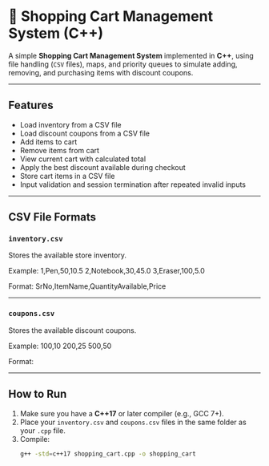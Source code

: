 # 🛒 Shopping Cart Management System (C++)

A simple **Shopping Cart Management System** implemented in **C++**, using file handling (`CSV` files), maps, and priority queues to simulate adding, removing, and purchasing items with discount coupons.

---

## Features

- Load inventory from a CSV file
- Load discount coupons from a CSV file
- Add items to cart
- Remove items from cart
- View current cart with calculated total
- Apply the best discount available during checkout
- Store cart items in a CSV file
- Input validation and session termination after repeated invalid inputs

---

## CSV File Formats

### `inventory.csv`
Stores the available store inventory.

Example:
1,Pen,50,10.5
2,Notebook,30,45.0
3,Eraser,100,5.0

Format:
SrNo,ItemName,QuantityAvailable,Price

---

### `coupons.csv`
Stores the available discount coupons.

Example:
100,10
200,25
500,50

Format:

---

## How to Run

1. Make sure you have a **C++17** or later compiler (e.g., GCC 7+).
2. Place your `inventory.csv` and `coupons.csv` files in the same folder as your `.cpp` file.
3. Compile:
   ```bash
   g++ -std=c++17 shopping_cart.cpp -o shopping_cart





